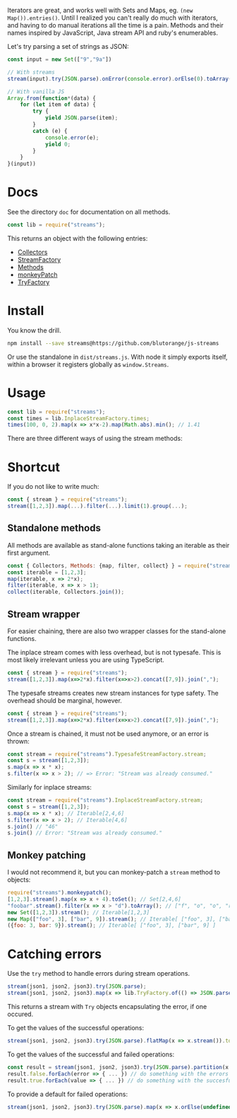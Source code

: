 Iterators are great, and works well with Sets and Maps, eg. `(new Map()).entries()`.
Until I realized you can't really do much with iterators, and having to do manual iterations
all the time is a pain. Methods and their names inspired by JavaScript, Java stream API
and ruby's enumerables.

Let's try parsing a set of strings as JSON:

```javascript
const input = new Set(["9","9a"])

// With streams
stream(input).try(JSON.parse).onError(console.error).orElse(0).toArray()

// With vanilla JS
Array.from(function*(data) {
    for (let item of data) {
        try {
            yield JSON.parse(item);
        }
        catch (e) {
            console.error(e);
            yield 0;
        }
    }
}(input))
```

# Docs

See the directory `doc` for documentation on all methods.

```javascript
const lib = require("streams");
```

This returns an object with the following entries:

* [Collectors](http://htmlpreview.github.io/?https://github.com/blutorange/js-streams/blob/doc/modules/_collectors_.html)
* [StreamFactory](http://htmlpreview.github.io/?https://github.com/blutorange/js-streams/blob/doc/modules/_streamfactory_.html)
* [Methods](http://htmlpreview.github.io/?https://github.com/blutorange/js-streams/blob/doc/modules/_methods_.html)
* [monkeyPatch](http://htmlpreview.github.io/?https://github.com/blutorange/js-streams/blob/doc/modules/_monkeypatch_.html)
* [TryFactory](http://htmlpreview.github.io/?https://github.com/blutorange/js-streams/blob/doc/modules/_try_.html#tryfactory)

# Install

You know the drill.

```bash
npm install --save streams@https://github.com/blutorange/js-streams
```

Or use the standalone in `dist/streams.js`. With node it simply exports itself, within a browser it registers globally as `window.Streams`.

# Usage

```javascript
const lib = require("streams");
const times = lib.InplaceStreamFactory.times;
times(100, 0, 2).map(x => x*x-2).map(Math.abs).min(); // 1.41
```

There are three different ways of using the stream methods:

# Shortcut

If you do not like to write much:

```javascript
const { stream } = require("streams");
stream([1,2,3]).map(...).filter(...).limit(1).group(...);
```

## Standalone methods

All methods are available as stand-alone functions taking an iterable
as their first argument.

```javascript
const { Collectors, Methods: {map, filter, collect} } = require("streams");
const iterable = [1,2,3];
map(iterable, x => 2*x);
filter(iterable, x => x > 1);
collect(iterable, Collectors.join());
```

## Stream wrapper

For easier chaining, there are also two wrapper classes for
the stand-alone functions.

The inplace stream comes with less overhead, but is not typesafe. This
is most likely irrelevant unless you are using TypeScript.

```javascript
const { stream } = require("streams");
stream([1,2,3]).map(x=>2*x).filter(x=>x>2).concat([7,9]).join(",");
```

The typesafe streams creates new stream instances for type safety. The overhead should be marginal, however.

```javascript
const { stream } = require("streams");
stream([1,2,3]).map(x=>2*x).filter(x=>x>2).concat([7,9]).join(",");
```

Once a stream is chained, it must not be used anymore, or an error is thrown:

```javascript
const stream = require("streams").TypesafeStreamFactory.stream;
const s = stream([1,2,3]);
s.map(x => x * x);
s.filter(x => x > 2); // => Error: "Stream was already consumed."
```

Similarly for inplace streams: 

```javascript
const stream = require("streams").InplaceStreamFactory.stream;
const s = stream([1,2,3]);
s.map(x => x * x); // Iterable[2,4,6]
s.filter(x => x > 2); // Iterable[4,6]
s.join() // "46"
s.join() // Error: "Stream was already consumed."
```

## Monkey patching

I would not recommend it, but you can monkey-patch a `stream` method to objects:

```javascript
require("streams").monkeypatch();
[1,2,3].stream().map(x => x + 4).toSet(); // Set[2,4,6]
"foobar".stream().filter(x => x > "d").toArray(); // ["f", "o", "o", "r"]
new Set([1,2,3]).stream(); // Iterable[1,2,3]
new Map(["foo", 3], ["bar", 9]).stream(); // Iterable[ ["foo", 3], ["bar", 9] ]
({foo: 3, bar: 9}).stream(); // Iterable[ ["foo", 3], ["bar", 9] ]
```

# Catching errors

Use the `try` method to handle errors during stream operations.

```javascript
stream(json1, json2, json3).try(JSON.parse);
stream(json1, json2, json3).map(x => lib.TryFactory.of(() => JSON.parse(x))) // same as the above
```

This returns a stream with `Try` objects encapsulating the error, if one occured.

To get the values of the successful operations:

```javascript
stream(json1, json2, json3).try(JSON.parse).flatMap(x => x.stream()).toArray; // Successfully parsed JSON objects.
```

To get the values of the successful and failed operations:

```javascript
const result = stream(json1, json2, json3).try(JSON.parse).partition(x => x.success);
result.false.forEach(error => { ... }) // do something with the errors
result.true.forEach(value => { ... }) // do something with the succesful values
```

To provide a default for failed operations:

```javascript
stream(json1, json2, json3).try(JSON.parse).map(x => x.orElse(undefined)); // JSON object or undefined.
```
